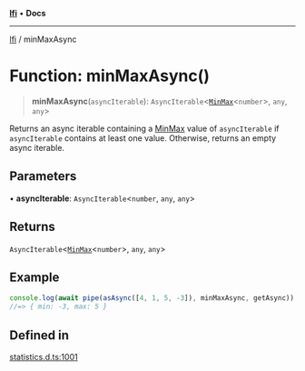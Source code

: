 [**lfi**](../readme.md) • **Docs**

---

[lfi](../globals.md) / minMaxAsync

# Function: minMaxAsync()

> **minMaxAsync**(`asyncIterable`):
> `AsyncIterable`\<[`MinMax`](../type-aliases/MinMax.md)\<`number`\>, `any`,
> `any`\>

Returns an async iterable containing a [MinMax](../type-aliases/MinMax.md) value
of `asyncIterable` if `asyncIterable` contains at least one value. Otherwise,
returns an empty async iterable.

## Parameters

• **asyncIterable**: `AsyncIterable`\<`number`, `any`, `any`\>

## Returns

`AsyncIterable`\<[`MinMax`](../type-aliases/MinMax.md)\<`number`\>, `any`,
`any`\>

## Example

```js
console.log(await pipe(asAsync([4, 1, 5, -3]), minMaxAsync, getAsync))
//=> { min: -3, max: 5 }
```

## Defined in

[statistics.d.ts:1001](https://github.com/TomerAberbach/lfi/blob/dd796c78d3ff68ae7bf4a0272b3cbeca688438e7/src/operations/statistics.d.ts#L1001)
